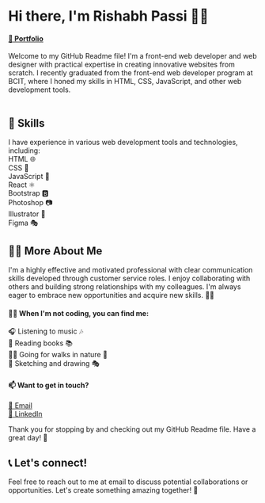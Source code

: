 <h1>Hi there, I'm Rishabh Passi 👋🏼 <h4>
<a href="https://rishabhp.in/portfolio/">💼 Portfolio</a></h4></h1>
Welcome to my GitHub Readme file! I'm a front-end web developer and web designer with practical expertise in creating innovative websites from scratch. I recently graduated from the front-end web developer program at BCIT, where I honed my skills in HTML, CSS, JavaScript, and other web development tools.
</br></br>
<h2>🚀 Skills</h2>
I have experience in various web development tools and technologies, including:</br>
HTML 🌐</br>
CSS 🎨</br>
JavaScript 🚀</br>
React ⚛️</br>
Bootstrap 🅱️</br>
Photoshop 📷</br>
Illustrator 🎨</br>
Figma 🎭</br> 

<h2>👨‍💻 More About Me</h2>
I'm a highly effective and motivated professional with clear communication skills developed through customer service roles. I enjoy collaborating with others and building strong relationships with my colleagues. I'm always eager to embrace new opportunities and acquire new skills. 💪🏼

<h4>👨‍💻 When I'm not coding, you can find me:</h4>
🎧 Listening to music 🎶</br>
📖 Reading books 📚</br>
🚶‍♂️ Going for walks in nature 🌳</br>
🎨 Sketching and drawing 🎭</br>

<h4>📫 Want to get in touch?</h4>
<a href="mailto:rishabh.passi199@gmail.com">📧 Email</a></br>
<a href="https://www.linkedin.com/in/rishabh-passi/">💼 LinkedIn</a></br>

Thank you for stopping by and checking out my GitHub Readme file. Have a great day! 🌟

<h2>📞 Let's connect!</h2>
Feel free to reach out to me at email to discuss potential collaborations or opportunities. Let's create something amazing together! 🤝
